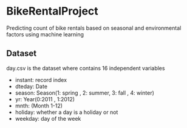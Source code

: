 # BikeRentalProject
Predicting count of bike rentals based on seasonal and environmental factors using machine learning

## Dataset
day.csv is the dataset where contains 16 independent variables

* instant: record index
* dteday: Date
* season: Season(1: spring , 2: summer, 3: fall , 4: winter)
* yr: Year(0:2011 , 1:2012)
* mnth: (Month 1-12)
* holiday: whether a day is a holiday or not
* weekday: day of the week

